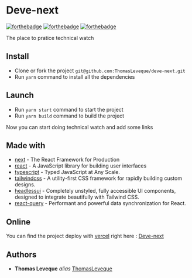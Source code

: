 # Deve-next

[![forthebadge](https://forthebadge.com/images/badges/built-with-love.svg)](http://forthebadge.com) [![forthebadge](https://forthebadge.com/images/badges/made-with-javascript.svg)](http://forthebadge.com) [![forthebadge](https://forthebadge.com/images/badges/for-you.svg)](https://forthebadge.com)

The place to pratice technical watch

## Install

- Clone or fork the project `git@github.com:ThomasLeveque/deve-next.git`
- Run `yarn` command to install all the dependencies

## Launch

- Run `yarn start` command to start the project
- Run `yarn build` command to build the project

Now you can start doing technical watch and add some links

## Made with

- [next](https://nextjs.org) - The React Framework
  for Production
- [react](https://reactjs.org) - A JavaScript library for building user interfaces
- [typescript](https://www.typescriptlang.org) - Typed JavaScript at Any Scale.
- [tailwindcss](https://tailwindcss.com/) - A utility-first CSS framework for rapidly building custom designs.
- [headlessui](https://headlessui.dev/) - Completely unstyled, fully accessible UI components, designed to integrate beautifully with Tailwind CSS.
- [react-query](https://react-query.tanstack.com/) - Performant and powerful data synchronization for React.

## Online

You can find the project deploy with [vercel](https://vercel.com) right here : [Deve-next](https://deve-next.vercel.app/)

## Authors

- **Thomas Leveque** _alias_ [ThomasLeveque](https://github.com/ThomasLeveque)
